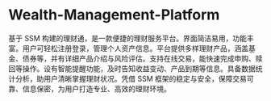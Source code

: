 # Wealth-Management-Platform
基于 SSM 构建的理财通，是一款便捷的理财服务平台。界面简洁易用，功能丰富。用户可轻松注册登录，管理个人资产信息。平台提供多样理财产品，涵盖基金、债券等，并有详细产品介绍与风险评估。支持在线交易，能快速完成申购、赎回等操作。设有智能提醒功能，及时告知收益变动、产品到期等信息。具备数据统计分析，助用户清晰掌握理财状况。凭借 SSM 框架的稳定与安全，保障交易可靠、信息保密，为用户打造专业、高效的理财环境。 
